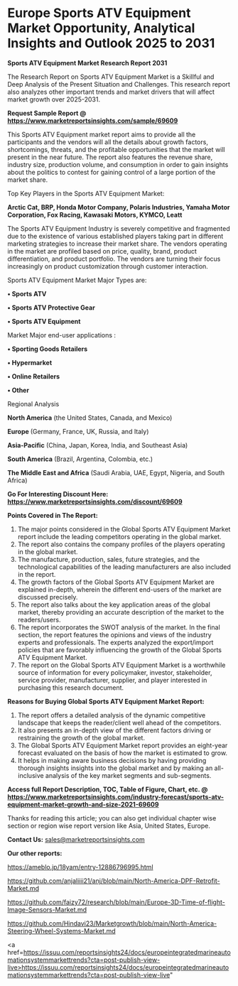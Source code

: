 # Europe Sports ATV Equipment Market Opportunity, Analytical Insights and Outlook 2025 to 2031

<strong>Sports ATV Equipment Market Research Report 2031</strong>

The Research Report on Sports ATV Equipment Market is a Skillful and Deep Analysis of the Present Situation and Challenges. This research report also analyzes other important trends and market drivers that will affect market growth over 2025-2031.

<strong>Request Sample Report @ <a href=https://www.marketreportsinsights.com/sample/69609>https://www.marketreportsinsights.com/sample/69609</a></strong>

This Sports ATV Equipment market report aims to provide all the participants and the vendors will all the details about growth factors, shortcomings, threats, and the profitable opportunities that the market will present in the near future. The report also features the revenue share, industry size, production volume, and consumption in order to gain insights about the politics to contest for gaining control of a large portion of the market share.

Top Key Players in the Sports ATV Equipment Market:

<strong>Arctic Cat, BRP, Honda Motor Company, Polaris Industries, Yamaha Motor Corporation, Fox Racing, Kawasaki Motors, KYMCO, Leatt</strong>

The Sports ATV Equipment Industry is severely competitive and fragmented due to the existence of various established players taking part in different marketing strategies to increase their market share. The vendors operating in the market are profiled based on price, quality, brand, product differentiation, and product portfolio. The vendors are turning their focus increasingly on product customization through customer interaction.

Sports ATV Equipment Market Major Types are:

<strong>• Sports ATV

• Sports ATV Protective Gear

• Sports ATV Equipment</strong>

Market Major end-user applications :

<strong>• Sporting Goods Retailers

• Hypermarket

• Online Retailers

• Other</strong>

Regional Analysis

</u><strong><b>North America</b></strong> (the United States, Canada, and Mexico)

<strong><b>Europe </b></strong>(Germany, France, UK, Russia, and Italy)

<strong><b>Asia-Pacific</b></strong> (China, Japan, Korea, India, and Southeast Asia)

<strong><b>South America</b></strong> (Brazil, Argentina, Colombia, etc.)

<strong><b>The Middle East and Africa</b></strong> (Saudi Arabia, UAE, Egypt, Nigeria, and South Africa)

<strong>Go For Interesting Discount Here: <a href=https://www.marketreportsinsights.com/discount/69609>https://www.marketreportsinsights.com/discount/69609</a></strong>

<strong>Points Covered in The Report:</strong>
<ol>
  <li>The major points considered in the Global Sports ATV Equipment Market report include the leading competitors operating in the global market.</li>
  <li>The report also contains the company profiles of the players operating in the global market.</li>
  <li>The manufacture, production, sales, future strategies, and the technological capabilities of the leading manufacturers are also included in the report.</li>
  <li>The growth factors of the Global Sports ATV Equipment Market are explained in-depth, wherein the different end-users of the market are discussed precisely.</li>
  <li>The report also talks about the key application areas of the global market, thereby providing an accurate description of the market to the readers/users.</li>
  <li>The report incorporates the SWOT analysis of the market. In the final section, the report features the opinions and views of the industry experts and professionals. The experts analyzed the export/import policies that are favorably influencing the growth of the Global Sports ATV Equipment Market.</li>
  <li>The report on the Global Sports ATV Equipment Market is a worthwhile source of information for every policymaker, investor, stakeholder, service provider, manufacturer, supplier, and player interested in purchasing this research document.</li>
</ol>
<strong>Reasons for Buying Global Sports ATV Equipment Market Report:</strong>

<ol>
  <li>The report offers a detailed analysis of the dynamic competitive landscape that keeps the reader/client well ahead of the competitors.</li>
  <li>It also presents an in-depth view of the different factors driving or restraining the growth of the global market.</li>
  <li>The Global Sports ATV Equipment Market report provides an eight-year forecast evaluated on the basis of how the market is estimated to grow.</li>
  <li>It helps in making aware business decisions by having providing thorough insights insights into the global market and by making an all-inclusive analysis of the key market segments and sub-segments.</li>
</ol>
<strong>Access full Report Description, TOC, Table of Figure, Chart, etc. @ <a href=https://www.marketreportsinsights.com/industry-forecast/sports-atv-equipment-market-growth-and-size-2021-69609>https://www.marketreportsinsights.com/industry-forecast/sports-atv-equipment-market-growth-and-size-2021-69609</a></strong>


Thanks for reading this article; you can also get individual chapter wise section or region wise report version like Asia, United States, Europe.

<strong>Contact Us:</strong>
sales@marketreportsinsights.com

<strong>Our other reports:</strong>

<a href=https://ameblo.jp/18yam/entry-12886796995.html>https://ameblo.jp/18yam/entry-12886796995.html</a>

<a href=https://github.com/anjaliiii21/anj/blob/main/North-America-DPF-Retrofit-Market.md>https://github.com/anjaliiii21/anj/blob/main/North-America-DPF-Retrofit-Market.md</a>

<a href=https://github.com/faizy72/research/blob/main/Europe-3D-Time-of-flight-Image-Sensors-Market.md>https://github.com/faizy72/research/blob/main/Europe-3D-Time-of-flight-Image-Sensors-Market.md</a>

<a href=https://github.com/Hindavi23/Marketgrowth/blob/main/North-America-Steering-Wheel-Systems-Market.md>https://github.com/Hindavi23/Marketgrowth/blob/main/North-America-Steering-Wheel-Systems-Market.md</a>

<a href=https://issuu.com/reportsinsights24/docs/europeintegratedmarineautomationsystemmarkettrends?cta=post-publish-view-live>https://issuu.com/reportsinsights24/docs/europeintegratedmarineautomationsystemmarkettrends?cta=post-publish-view-live</a>"
